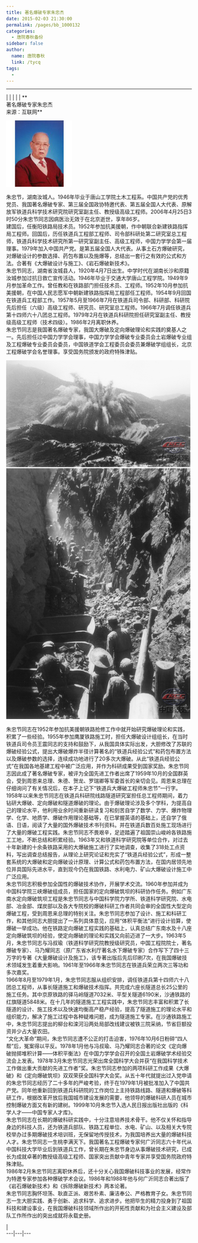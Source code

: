 ```yaml
---
title: 著名爆破专家朱忠杰
date: 2015-02-03 21:30:00
permalink: /pages/bb_1000132
categories: 
  - 唐院春秋备份
sidebar: false
author: 
  name: 唐院春秋
  link: /tycq
tags: 
  - 
---
```


* * *

  
|  |  |  |  |  **  
著名爆破专家朱忠杰  
来源：互联网**  
  

![](/pic/img0.ph.126.net_XltfiNuNsw2gfW3soa2u2A==_6630138678373085025.jpg)

  
朱忠节，湖南汝城人。1946年毕业于唐山工学院土木工程系。中国共产党的优秀党员、我国著名爆破专家、第三届全国政协特邀代表、第五届全国人大代表、原解放军铁道兵科学技术研究院研究室副主任、教授级高级工程师。2006年4月25日3时50分朱忠节同志因病医治无效于在北京逝世，享年86岁。  
建国后，任衡阳铁路局技术员。1952年参加抗美援朝，作中朝联合新建铁路指挥局工程师。回国后，历任铁道兵工程部工程师、司令部科研处第二研究室总工程师，铁道兵科学技术研究所第一研究室副主任、高级工程师，中国力学学会第一届理事。1979年加入中国共产党。是第五届全国人大代表。从事土石方爆破研究，对爆破设计的参数选择、药包布置以及施爆等，总结出一套行之有效的公式和方法。合著有《大爆破设计与施工》、《岩石爆破新技术》。  
朱忠节同志，湖南省汝城县人，1920年4月7日出生。中学时代在湖南长沙和原籍汝城参加过抗日救亡宣传活动。1946年毕业于交通大学唐山工程学院。1949年9月参加革命工作。曾任教和在铁路部门担任技术员、工程师。1952年10月参加抗美援朝，在中国人民志愿军中朝新建铁路指挥局工程部任工程师。1954年9月回国在铁道兵工程部工作。1957年5月至1966年7月在铁道兵司令部、科研部、科研院先后担任（六级）高级工程师、研究员、研究室总工程师。1966年7月调任铁道兵第十四师六十八团总工程师。1979年2月在铁道兵科研院担任研究室副主任、教授级高级工程师（技术四级）。1986年2月离职休养。  
朱忠节同志是我国著名爆破专家，我国大爆破及定向爆破理论和实践的奠基人之一。先后担任过中国力学学会理事，中国力学学会爆破专业委员会土岩爆破专业组及工程爆破专业委员会委员，中国铁道学会工程委员会委员兼爆破学组组长，北京工程爆破学会名誉理事。享受国务院颁发的政府特殊津贴。  

![](/pic/img1.ph.126.net_OtCPwgP4XsrKEdP0HfcaIw==_6630459735768395878.png)
![](/pic/img0.ph.126.net_MXTcHIGIzZdYszjCQf1hMg==_6630869853605587509.png)

朱忠节同志在1952年参加抗美援朝铁路抢修工作中就开始研究爆破理论和实践，积累了一些经验。1955年参加鹰厦铁路施工时，担任大爆破设计组组长，在当时铁道兵司令员王震同志的支持和鼓励下，从我国具体实际出发，大胆修改了苏联的爆破经验公式，提出大爆破爆炸半径计算著名的“铁道兵经验公式”和药包布置方法以及爆破参数的选择，连续成功地进行了20多次大爆破。从此“铁道兵经验公式”在我国各地基建工程中被广泛应用，并作为科研成果受到国家奖励。朱忠节同志因此成了著名爆破专家，被评为全国先进工作者出席了1959年10月的全国群英会，受到周恩来总理、朱德、贺龙、罗瑞卿等军委首长的亲切会见。周恩来总理在仔细询问了有关情况后，在本子上记下“铁道兵大爆破工程师朱忠节”一行字。  
1958年以来朱忠节同志在铁道兵科研院线路隧道研究室担任总工程师期间，着力钻研大爆破、定向爆破和隧道爆破的理论。由于爆破理论涉及多个学科，为提高自己的理论水平，他利用业余时间重新研读复习和刻苦自学了数学、力学、爆炸物理学、化学、地质学、爆破作用理论基础等，在已掌握英语的基础上，还自学了俄语、日语，阅读了大量的国外爆破技术书刊资料。并在铁道兵数百处施工现场进行了大量的爆破工程实践。朱忠节同志不畏艰辛，足迹踏遍了祖国崇山峻岭各铁路施工工地，不断总结和积累经验。1963年又和铁道科学研究院等单位合作，对过去十年新建的十余条铁路采用的大爆破施工进行了实地调查，收集了318处工点资料，写出调查总结报告，从理论上研究论证和充实了“铁道兵经验公式”，形成一整套系统的大爆破和定向爆破设计原理、计算公式和药包布置方法，在国内居领先地位并具国际先进水平，直到现今仍在我国铁路、水利电力、矿山大爆破设计施工中广泛应用。  
朱忠节同志积极参加全国性的爆破技术协作，开展学术交流。1960年参加并成为中国科学院三峡爆破组成员，担任国家的定向爆破筑坝的科研协作任务。例如广东南水定向爆破筑坝工程是朱忠节同志与中国科学院力学所、铁道科学研究院、水电部、冶金部、煤炭部以及各大专院校的爆破科研工作者共同会审的全国性大型定向爆破工程，受到周恩来总理的特别关注。朱忠节同志参加了设计、施工和科研工作，和其他同志大胆提出了一系列具体意见，应用“体积平衡法”进行设计验算，使爆破一举成功。他在铁路定向爆破工程实践的基础上，认真总结广东南水及十八座定向爆破筑坝的经验，使定向爆破的理论和实践又向前迈进了一大步。1963年5月，朱忠节同志与冯叔瑜（铁道科学研究院教授级研究员，中国工程院院士，著名爆破专家）、马乃耀同志（原广东省水利厅著名水下爆破专家）合作写下了四十三万字的专著《大量爆破设计及施工》，该专著出版后先后印刷7次，在我国爆破技术领域发生着重大影响。1961年至1966年朱忠节同志在铁道兵荣立两次三等功和多次嘉奖。  
1966年8月至1979年1月，朱忠节同志服从组织安排，调任铁道兵第十四师六十八团总工程师，从事长隧道施工和爆破技术指挥。共完成六座长隧道总长25公里的施工任务。其中京原铁路的驿马岭隧道7032米、平型关隧道6190米，沙通铁路的红旗隧道5848米。在十几年的隧道施工工程实践中，朱忠节同志丰富和积累了长隧道的设计、施工技术以及快速均衡高产稳产经验，提高了隧道施工的理论水平和组织能力，解决了施工过程中各种疑难问题，成为隧道施工专家。在沙通铁路施工中，朱忠节同志提出的柳台和滦河沿两处局部改线建议被铁三院采纳，节省巨额投资并少占大量农田。  
“文化大革命”期间，朱忠节同志遭不公正的打击迫害，1976年10月6日粉碎“四人帮”后，冤案得以平反。1978年1月他与冯叔瑜、马乃耀同志合著的论文《定向爆破抛掷堆积计算——体积平衡法》在中国力学学会召开的全国土岩爆破学术经验交流会上发表。1978年3月朱忠节同志光荣出席全国科学大会并获“在我国科学技术工作做出重大贡献的先进工作者”奖。朱忠节同志参加的两项科研工作成果《大爆破》和《定向爆破筑坝》双双荣获全国科学大会奖。从五十年代就提出过入党申请的朱忠节同志经历了二十多年的严峻考验，终于在1979年1月被批准加入了中国共产党。同年他重新回到铁道兵科研院的工作岗位上主持铁路线路、隧道和爆破等科研工作，根据改革开放后我国城市建设发展的需要，他领导的爆破科研人员在城市控制爆破方面又有新的建树。1999年10月朱忠节入选人民日报出版社出版的《科学人才——中国专家人才库》。  
朱忠节同志在长期的爆破科研实践中，十分注意培养技术骨干。他不仅关怀和指导身边的科技人员，还为铁道兵部队、铁路工程单位、水电、矿山、以及相关大专院校举办过多期爆破技术培训班，无保留地传授技术，为我国培养出大量的爆破科技人才。朱忠节同志一生桃李满天下。我国著名工程爆破专家何广沂同志六十年代从中国科技大学毕业后到铁道兵工作，曾长期在朱忠节身边从事爆破技术研究，已成长为成就卓著的教授级高级工程师、国家突出贡献中青年专家并享受国务院政府特殊津贴。  
1986年2月朱忠节同志离职休养后，还十分关心我国爆破科技事业的发展，经常作为特邀专家参加各种爆破学术会议。1986年和1988年他与何广沂同志合著出版了《岩石爆破新技术》和《拆除爆破新技术》两本论著。  
朱忠节同志胸怀坦荡、耿直正派、艰苦朴素、廉洁奉公、严格教育子女。朱忠节同志一生大胆实践、勇于创新、追求科学、追求进步。他把毕生的精力投身到了祖国科技和建设事业，在我国爆破科技领域所作出的开拓性贡献和为社会主义建设及部队工作所作出的突出成就将永载史册。  
  
  
  
|  
---|---|---